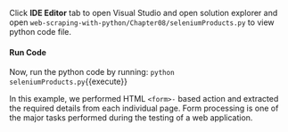 Click **IDE Editor** tab to open Visual Studio and open solution explorer and open `web-scraping-with-python/Chapter08/seleniumProducts.py` to view python code file.

#### Run Code
Now, run the python code by running: `python seleniumProducts.py`{{execute}}

In this example, we performed HTML `<form>-` based action and extracted the required details from each individual page. Form processing is one of the major tasks performed during the testing of a web application.  
